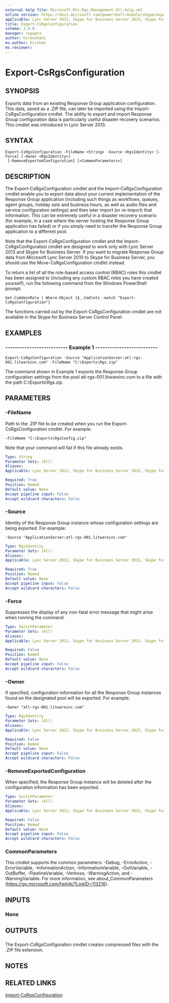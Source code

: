 ```yaml
---
external help file: Microsoft.Rtc.Rgs.Management.dll-help.xml
online version: https://docs.microsoft.com/powershell/module/skype/export-csrgsconfiguration
applicable: Lync Server 2013, Skype for Business Server 2015, Skype for Business Server 2019
title: Export-CsRgsConfiguration
schema: 2.0.0
manager: rogupta
author: hirenshah1
ms.author: hirshah
ms.reviewer:
---
```


# Export-CsRgsConfiguration

## SYNOPSIS
Exports data from an existing Response Group application configuration.
This data, saved as a .ZIP file, can later be imported using the Import-CsRgsConfiguration cmdlet.
The ability to export and import Response Group configuration data is particularly useful disaster recovery scenarios.
This cmdlet was introduced in Lync Server 2013.


## SYNTAX

```
Export-CsRgsConfiguration -FileName <String> -Source <RgsIdentity> [-Force] [-Owner <RgsIdentity>]
 [-RemoveExportedConfiguration] [<CommonParameters>]
```

## DESCRIPTION
The Export-CsRgsConfiguration cmdlet and the Import-CsRgsConfiguration cmdlet enable you to export data about your current implementation of the Response Group application (including such things as workflows, queues, agent groups, holiday sets and business hours, as well as audio files and service configuration settings) and then later import (or re-import) that information.
This can be extremely useful in a disaster recovery scenario (for example, in a case where the server hosting the Response Group application has failed) or if you simply need to transfer the Response Group application to a different pool.

Note that the Export-CsRgsConfiguration cmdlet and the Import-CsRgsConfiguration cmdlet are designed to work only with Lync Server 2013 and Skype for Business Server.
If you want to migrate Response Group data from Microsoft Lync Server 2010 to Skype for Business Server, you should use the Move-CsRgsConfiguration cmdlet instead.

To return a list of all the role-based access control (RBAC) roles this cmdlet has been assigned to (including any custom RBAC roles you have created yourself), run the following command from the Windows PowerShell prompt:

`Get-CsAdminRole | Where-Object {$_.Cmdlets -match "Export-CsRgsConfiguration"}`

The functions carried out by the Export-CsRgsConfiguration cmdlet are not available in the Skype for Business Server Control Panel.


## EXAMPLES

### -------------------------- Example 1 --------------------------
```
Export-CsRgsConfiguration -Source "ApplicationServer:atl-rgs-001.litwareinc.com" -FileName "C:\Exports\Rgs.zip"
```

The command shown in Example 1 exports the Response Group configuration settings from the pool atl-rgs-001.litwareinc.com to a file with the path C:\Exports\Rgs.zip.


## PARAMETERS

### -FileName
Path to the .ZIP file to be created when you run the Export-CsRgsConfiguration cmdlet.
For example:

`-FileName "C:\Exports\RgsConfig.zip"`

Note that your command will fail if this file already exists.

```yaml
Type: String
Parameter Sets: (All)
Aliases: 
Applicable: Lync Server 2013, Skype for Business Server 2015, Skype for Business Server 2019

Required: True
Position: Named
Default value: None
Accept pipeline input: False
Accept wildcard characters: False
```

### -Source
Identity of the Response Group instance whose configuration settings are being exported.
For example:

`-Source "ApplicationServer:atl-rgs-001.litwareinc.com"`

```yaml
Type: RgsIdentity
Parameter Sets: (All)
Aliases: 
Applicable: Lync Server 2013, Skype for Business Server 2015, Skype for Business Server 2019

Required: True
Position: Named
Default value: None
Accept pipeline input: False
Accept wildcard characters: False
```

### -Force
Suppresses the display of any non-fatal error message that might arise when running the command.

```yaml
Type: SwitchParameter
Parameter Sets: (All)
Aliases: 
Applicable: Lync Server 2013, Skype for Business Server 2015, Skype for Business Server 2019

Required: False
Position: Named
Default value: None
Accept pipeline input: False
Accept wildcard characters: False
```

### -Owner
If specified, configuration information for all the Response Group instances found on the designated pool will be exported.
For example:

`-Owner "atl-rgs-001.litwareinc.com"`

```yaml
Type: RgsIdentity
Parameter Sets: (All)
Aliases: 
Applicable: Lync Server 2013, Skype for Business Server 2015, Skype for Business Server 2019

Required: False
Position: Named
Default value: None
Accept pipeline input: False
Accept wildcard characters: False
```

### -RemoveExportedConfiguration
When specified, the Response Group instance will be deleted after the configuration information has been exported.

```yaml
Type: SwitchParameter
Parameter Sets: (All)
Aliases: 
Applicable: Lync Server 2013, Skype for Business Server 2015, Skype for Business Server 2019

Required: False
Position: Named
Default value: None
Accept pipeline input: False
Accept wildcard characters: False
```

### CommonParameters
This cmdlet supports the common parameters: -Debug, -ErrorAction, -ErrorVariable, -InformationAction, -InformationVariable, -OutVariable, -OutBuffer, -PipelineVariable, -Verbose, -WarningAction, and -WarningVariable. For more information, see about_CommonParameters (https://go.microsoft.com/fwlink/?LinkID=113216).

## INPUTS

### None


## OUTPUTS

###  
The Export-CsRgsConfiguration cmdlet creates compressed files with the .ZIP file extension.


## NOTES


## RELATED LINKS

[Import-CsRgsConfiguration](Import-CsRgsConfiguration.md)

